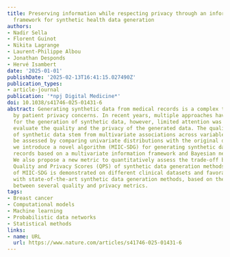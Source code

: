 ```yaml
---
title: Preserving information while respecting privacy through an information theoretic
  framework for synthetic health data generation
authors:
- Nadir Sella
- Florent Guinot
- Nikita Lagrange
- Laurent-Philippe Albou
- Jonathan Desponds
- Hervé Isambert
date: '2025-01-01'
publishDate: '2025-02-13T16:41:15.027490Z'
publication_types:
- article-journal
publication: '*npj Digital Medicine*'
doi: 10.1038/s41746-025-01431-6
abstract: Generating synthetic data from medical records is a complex task intensified
  by patient privacy concerns. In recent years, multiple approaches have been reported
  for the generation of synthetic data, however, limited attention was given to jointly
  evaluate the quality and the privacy of the generated data. The quality and privacy
  of synthetic data stem from multivariate associations across variables, which cannot
  be assessed by comparing univariate distributions with the original data. Here,
  we introduce a novel algorithm (MIIC-SDG) for generating synthetic data from electronic
  records based on a multivariate information framework and Bayesian network theory.
  We also propose a new metric to quantitatively assess the trade-off between the
  Quality and Privacy Scores (QPS) of synthetic data generation methods. The performance
  of MIIC-SDG is demonstrated on different clinical datasets and favorably compares
  with state-of-the-art synthetic data generation methods, based on the QPS trade-off
  between several quality and privacy metrics.
tags:
- Breast cancer
- Computational models
- Machine learning
- Probabilistic data networks
- Statistical methods
links:
- name: URL
  url: https://www.nature.com/articles/s41746-025-01431-6
---
```

